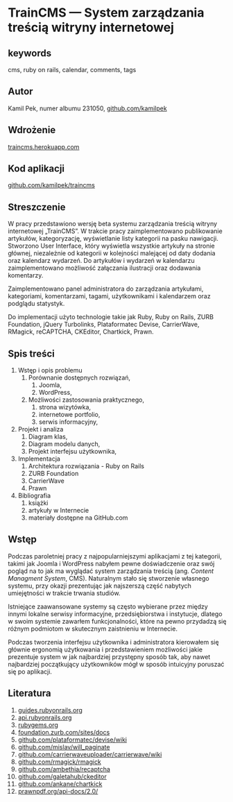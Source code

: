 # TrainCMS — System zarządzania treścią witryny internetowej

## keywords
cms, ruby on rails, calendar, comments, tags

## Autor
Kamil Pek, numer albumu 231050, [github.com/kamilpek](https://github.com/kamilpek)

## Wdrożenie
[traincms.herokuapp.com](http://traincms.herokuapp.com/)

## Kod aplikacji
[github.com/kamilpek/traincms](https://github.com/kamilpek/traincms)

## Streszczenie
W pracy przedstawiono wersję beta systemu zarządzania treścią witryny internetowej „TrainCMS”. W trakcie pracy zaimplementowano publikowanie artykułów, kategoryzację, wyświetlanie listy kategorii na pasku nawigacji. Stworzono User Interface, który wyświetla wszystkie artykuły na stronie głównej, niezależnie od kategorii w kolejności malejącej od daty dodania oraz kalendarz wydarzeń. Do artykułów i wydarzeń w kalendarzu zaimplementowano możliwość załączania ilustracji oraz dodawania komentarzy.

Zaimplementowano panel administratora do zarządzania artykułami, kategoriami, komentarzami, tagami, użytkownikami i kalendarzem oraz podglądu statystyk.

Do implementacji użyto technologie takie jak Ruby, Ruby on Rails, ZURB Foundation, jQuery Turbolinks, Plataformatec Devise, CarrierWave, RMagick, reCAPTCHA, CKEditor, Chartkick, Prawn.

## Spis treści
1. Wstęp i opis problemu   
   1. Porównanie dostępnych rozwiązań,
      1. Joomla,
      1. WordPress,
   1. Możliwości zastosowania praktycznego,
      1. strona wizytówka,
      1. internetowe portfolio,
      1. serwis informacyjny,
1. Projekt i analiza
   1. Diagram klas,
   1. Diagram modelu danych,
   1. Projekt interfejsu użytkownika,
1. Implementacja
   1. Architektura rozwiązania - Ruby on Rails
   1. ZURB Foundation
   1. CarrierWave
   1. Prawn
1. Bibliografia
    1. książki
    1. artykuły w Internecie
    1. materiały dostępne na GitHub.com

## Wstęp
Podczas paroletniej pracy z najpopularniejszymi aplikacjami z tej kategorii, takimi jak Joomla i WordPress nabyłem pewne doświadczenie oraz swój pogląd na to jak ma wyglądać system zarządzania treścią (ang. _Content Managment System_, CMS). Naturalnym stało się stworzenie własnego systemu, przy okazji prezentując jak najszerszą część nabytych umiejętności w trakcie trwania studiów.

Istniejące zaawansowane systemy są często wybierane przez między innymi lokalne serwisy informacyjne, przedsiębiorstwa i instytucje, dlatego w swoim systemie zawarłem funkcjonalności, które na pewno przydadzą się różnym podmiotom w skutecznym zaistnieniu w Internecie.

Podczas tworzenia interfejsu użytkownika i administratora kierowałem się głównie ergonomią użytkowania i przedstawieniem możliwości jakie prezentuje system w jak najbardziej przystępny sposób tak, aby nawet najbardziej początkujący użytkowników mógł w sposób intuicyjny poruszać się po aplikacji.

## Literatura
1. [guides.rubyonrails.org](http://guides.rubyonrails.org/)
1. [api.rubyonrails.org](http://api.rubyonrails.org/)
1. [rubygems.org](https://rubygems.org/)
1. [foundation.zurb.com/sites/docs](http://foundation.zurb.com/sites/docs/)
1. [github.com/plataformatec/devise/wiki](https://github.com/plataformatec/devise/wiki)
1. [github.com/mislav/will_paginate](https://github.com/mislav/will_paginate)
1. [github.com/carrierwaveuploader/carrierwave/wiki](https://github.com/carrierwaveuploader/carrierwave/wiki)
1. [github.com/rmagick/rmagick](https://github.com/rmagick/rmagick)
1. [github.com/ambethia/recaptcha](https://github.com/ambethia/recaptcha)
1. [github.com/galetahub/ckeditor](https://github.com/galetahub/ckeditor)
1. [github.com/ankane/chartkick](https://github.com/ankane/chartkick)
1. [prawnpdf.org/api-docs/2.0/](http://prawnpdf.org/api-docs/2.0/)
